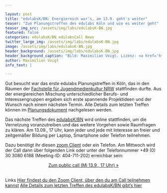 ```yaml
---

layout: post
title: "edulabsK/BN: Energiereich war's, am 13.9. geht's weiter"
teaser: "Zum Planungstreffen des edulabs Köln und wie es weiter geht"
teaser_img_src: /assets/img/labs/edulabsK-BN.jpg
featured: false
categories: edulabsK/BN edulabsCall News
twitter_large_img: /assets/img/labs/edulabsK-BN.jpg
image: /assets/img/labs/edulabsK-BN.jpg
header_background: /assets/img/labs/edulabsK-BN.jpg
header_background_caption: "Bild: Maximilian Voigt. Lizenz: <a href='https://creativecommons.org/licenses/by/4.0/'>CC-BY 4.0</a>"
author: Maximilian Voigt
info_text: |

---
```


Gut besucht war das erste edulabs Planungstreffen in Köln, das in den Räumen der [Fachstelle für Jugendmedienkultur NRW](http://jugendmedienkultur-nrw.de/) stattfinden durfte. Aus der energiereichen Mischung unterschiedlicher Berufs- und Interessengruppen ergaben sich erste spannende Projektideen und der Wunsch nach einem nächsten Termin. Alle Details zum letzten Treffen können im [Planungsdokument](https://hackmd.io/EYDg7AjAzALAJgUwLRWAJgKxJlAnANiWAGM04kQQIEwAGXNAQ2KgSA) nachgelesen werden.

Das nächste Treffen des [edulabsK/BN](/labs/edulabsk-bn) wird online stattfinden, um die Vernetzung voranzutreiben und das weitere Vorgehen sowie Raumfragen zu klären. Am 13.09., 17 Uhr, kann jeder und jede mit Interesse an freier und zeitgemäßer Bildung per Laptop, Smartphone oder Telefon teilnehmen.

Dazu benötigt ihr diesen [zoom Client](https://zoom.us/download#client_4meeting) oder ein Telefon. Am Mittwoch wird der Call dann über folgenden Link oder unter der Telefonnummer +49 (0) 30 3080 6188 (Meeting-ID: 404-711-202) erreichbar sein:
<center><a class="btn btn-lg btn-default"
 href="https://zoom.us/j/404711202"
 role="button">Zum public call (Mi 13.9., 17 Uhr) »</a></center><br>



<p class="link-list">
<span class="link-list-headline">Links</span>
<a class="external-link" href="https://zoom.us/download#client_4meeting" target="_blank">Hier findest du den Zoom Client, über den du am Call teilnehmen kannst</a>
<a class="external-link" href="https://hackmd.io/EYDg7AjAzALAJgUwLRWAJgKxJlAnANiWAGM04kQQIEwAGXNAQ2KgSA" target="_blank">Alle Details zum letzten Treffen des edulabsK/BN gibt’s hier</a>
</p>





